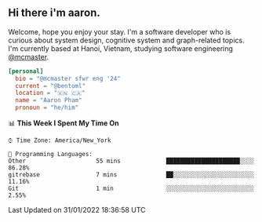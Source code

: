 <h2><b>Hi there i'm aaron. </b></h2>

Welcome, hope you enjoy your stay. I'm a software developer who is curious about system design, cognitive system and graph-related topics. I'm currently based at Hanoi, Vietnam, studying software engineering [@mcmaster](https://www.mcmaster.ca/).

```toml
[personal]
  bio = "@mcmaster sfwr eng '24"
  current = "@bentoml"
  location = "🇻🇳 🇨🇦"
  name = "Aaron Pham"
  pronoun = "he/him"
```
<!--<img src="https://github-readme-stats.vercel.app/api?username=aarnphm&show_icons=true&count_private=true&theme=dark" height="170"/>-->
<!--<img src="https://github-readme-stats.vercel.app/api/top-langs/?username=aarnphm&layout=compact&hide=css&theme=dark" height="170" />-->

<!--START_SECTION:waka-->
📊 **This Week I Spent My Time On** 

```text
⌚︎ Time Zone: America/New_York

💬 Programming Languages: 
Other                    55 mins             █████████████████████░░░░   86.28% 
gitrebase                7 mins              ██░░░░░░░░░░░░░░░░░░░░░░░   11.16% 
Git                      1 min               ░░░░░░░░░░░░░░░░░░░░░░░░░   2.55%

```


 Last Updated on 31/01/2022 18:36:58 UTC
<!--END_SECTION:waka-->
